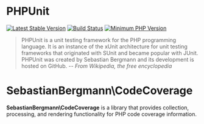 # PHPUnit

[![Latest Stable Version](https://img.shields.io/packagist/v/phpunit/phpunit.svg?style=flat-square)](https://packagist.org/packages/phpunit/phpunit)
[![Build Status](https://img.shields.io/travis/sebastianbergmann/phpunit/7.5.svg?style=flat-square)](https://phpunit.de/build-status.html)
[![Minimum PHP Version](https://img.shields.io/badge/php-%3E%3D%207.1-8892BF.svg?style=flat-square)](https://php.net/)

> PHPUnit is a unit testing framework for the PHP programming language. 
> It is an instance of the xUnit architecture for unit testing frameworks that 
> originated with SUnit and became popular with JUnit. PHPUnit was created by 
> Sebastian Bergmann and its development is hosted on GitHub.
> -- <cite>From Wikipedia, the free encyclopedia</cite>


# SebastianBergmann\CodeCoverage

**SebastianBergmann\CodeCoverage** is a library that provides collection, processing, and rendering functionality for PHP code coverage information.
